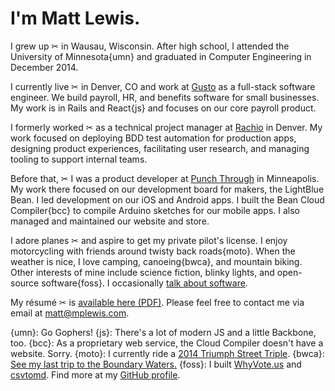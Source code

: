 # I'm Matt Lewis.

I grew up ✂ in Wausau, Wisconsin. After high school, I attended the University of Minnesota{umn} and graduated in Computer Engineering in December 2014.

I currently live ✂ in Denver, CO and work at [Gusto](https://gusto.com) as a full-stack software engineer. We build payroll, HR, and benefits software for small businesses. My work is in Rails and React{js} and focuses on our core payroll product.

I formerly worked ✂ as a technical project manager at [Rachio](https://rachio.com) in Denver. My work focused on deploying BDD test automation for production apps, designing product experiences, facilitating user research, and managing tooling to support internal teams.

Before that, ✂ I was a product developer at [Punch Through](https://punchthrough.com) in Minneapolis. My work there focused on our development board for makers, the LightBlue Bean. I led development on our iOS and Android apps. I built the Bean Cloud Compiler{bcc} to compile Arduino sketches for our mobile apps. I also managed and maintained our website and store.

I adore planes ✂ and aspire to get my private pilot's license. I enjoy motorcycling with friends around twisty back roads{moto}. When the weather is nice, I love camping, canoeing{bwca}, and mountain biking. Other interests of mine include science fiction, blinky lights, and open-source software{foss}. I occasionally [talk about software](/talks/fdse).

My résumé ✂ is [available here (PDF)](resume.pdf). Please feel free to contact me via email at [matt@mplewis.com](mailto:matt@mplewis.com).

{umn}: Go Gophers!
{js}: There's a lot of modern JS and a little Backbone, too.
{bcc}: As a proprietary web service, the Cloud Compiler doesn't have a website. Sorry.
{moto}: I currently ride a [2014 Triumph Street Triple](http://www.triumphmotorcycles.com/bikes/roadsters-and-supersports/street/2016/street-triple-abs).
{bwca}: [See my last trip to the Boundary Waters.](bwca_2015)
{foss}: I built [WhyVote.us](http://whyvote.us) and [csvtomd](https://github.com/mplewis/csvtomd). Find more at my [GitHub profile](https://github.com/mplewis).
